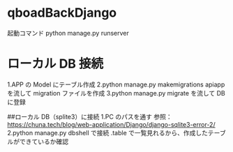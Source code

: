 # qboadBackDjango

起動コマンド
python manage.py runserver

# ローカル DB 接続

1.APP の Model にテーブル作成
2.python manage.py makemigrations apiapp を流して migration ファイルを作成
3.python manage.py migrate を流して DB に登録

##ローカル DB（splite3）に接続
1.PC のパスを通す
参照：https://chuna.tech/blog/web-application/Django/django-sqlite3-error-2/
2.python manage.py dbshell で接続
.table で一覧見れるから、作成したテーブルができているか確認
